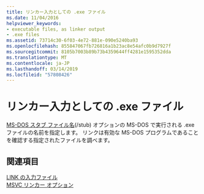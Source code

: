 ```yaml
---
title: リンカー入力としての .exe ファイル
ms.date: 11/04/2016
helpviewer_keywords:
- executable files, as linker output
- .exe files
ms.assetid: 73714c30-6f03-4e72-881e-090e5240ba93
ms.openlocfilehash: 855847067fb726816a1b23ac8e54afc0b9d7927f
ms.sourcegitcommit: 8105b7003b89b73b4359644ff4281e1595352dda
ms.translationtype: MT
ms.contentlocale: ja-JP
ms.lasthandoff: 03/14/2019
ms.locfileid: "57808426"
---
```

# <a name="exe-files-as-linker-input"></a>リンカー入力としての .exe ファイル

[MS-DOS スタブ ファイル名](stub-ms-dos-stub-file-name.md)(/stub) オプションの MS-DOS で実行される .exe ファイルの名前を指定します。 リンクは有効な MS-DOS プログラムであることを確認する指定されたファイルを調べます。

## <a name="see-also"></a>関連項目

[LINK の入力ファイル](link-input-files.md)<br/>
[MSVC リンカー オプション](linker-options.md)
